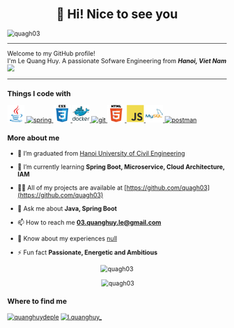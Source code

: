 <h1 align="center">👋 Hi! Nice to see you </h1>
<p align="left"> <img src="https://komarev.com/ghpvc/?username=quagh03&label=Profile%20views&color=0e75b6&style=flat" alt="quagh03" /> </p>

<hr>

<p>Welcome to my GitHub profile! </br> I'm Le Quang Huy. A passionate Sofware Engineering from <b><i>Hanoi, Viet Nam</i></b> <img height="50" src="https://upload.wikimedia.org/wikipedia/commons/0/07/Flag_of_Vietnam-Animated.gif"></p>

<hr>

<h3>Things I code with</h3>
<p align="left"> 
    <a href="https://www.java.com" target="_blank" rel="noreferrer"> 
        <img src="https://raw.githubusercontent.com/devicons/devicon/master/icons/java/java-original.svg" alt="java" width="40" height="40"/> 
    </a> 
    <a href="https://spring.io/" target="_blank" rel="noreferrer">
        <img src="https://www.vectorlogo.zone/logos/springio/springio-icon.svg" alt="spring" width="40" height="40"/>
    </a>
    <a href="https://www.w3schools.com/css/" target="_blank" rel="noreferrer"> 
        <img src="https://raw.githubusercontent.com/devicons/devicon/master/icons/css3/css3-original-wordmark.svg" alt="css3" width="40" height="40"/> 
    </a> 
    <a href="https://www.docker.com/" target="_blank" rel="noreferrer"> 
        <img src="https://raw.githubusercontent.com/devicons/devicon/master/icons/docker/docker-original-wordmark.svg" alt="docker" width="40" height="40"/> 
    </a> 
    <a href="https://git-scm.com/" target="_blank" rel="noreferrer"> 
        <img src="https://www.vectorlogo.zone/logos/git-scm/git-scm-icon.svg" alt="git" width="40" height="40"/> 
        </a> 
    <a href="https://www.w3.org/html/" target="_blank" rel="noreferrer"> 
        <img src="https://raw.githubusercontent.com/devicons/devicon/master/icons/html5/html5-original-wordmark.svg" alt="html5" width="40" height="40"/> 
    </a>
    <a href="https://developer.mozilla.org/en-US/docs/Web/JavaScript" target="_blank" rel="noreferrer"> 
        <img src="https://raw.githubusercontent.com/devicons/devicon/master/icons/javascript/javascript-original.svg" alt="javascript" width="40" height="40"/> 
    </a> 
    <a href="https://www.mysql.com/" target="_blank" rel="noreferrer"> 
        <img src="https://raw.githubusercontent.com/devicons/devicon/master/icons/mysql/mysql-original-wordmark.svg" alt="mysql" width="40" height="40"/> 
    </a> 
    <a href="https://postman.com" target="_blank" rel="noreferrer"> 
        <img src="https://www.vectorlogo.zone/logos/getpostman/getpostman-icon.svg" alt="postman" width="40" height="40"/> 
    </a>
</p>

<h3>More about me</h3>

- 🔭 I’m graduated from [Hanoi University of Civil Engineering](https://en.huce.edu.vn/)

- 🌱 I’m currently learning **Spring Boot, Microservice, Cloud Architecture, IAM**

- 👨‍💻 All of my projects are available at [https://github.com/quagh03](https://github.com/quagh03)

- 💬 Ask me about **Java, Spring Boot**

- 📫 How to reach me **03.quanghuy.le@gmail.com**

- 📄 Know about my experiences [null](null)

- ⚡ Fun fact **Passionate, Energetic and Ambitious**

<p align="center"><img align="center" src="https://github-readme-stats.vercel.app/api/top-langs?username=quagh03&theme=transparent&show_icons=true&locale=en&layout=compact" alt="quagh03" /></p>
<p align="center">&nbsp;<img align="center" src="https://github-readme-stats.vercel.app/api?username=quagh03&theme=transparent&show_icons=true&locale=en" alt="quagh03" /></p>

<h3>Where to find me</h3>
<p align="left">
<a href="https://fb.com/quanghuydeple" target="blank"><img align="center" src="https://raw.githubusercontent.com/rahuldkjain/github-profile-readme-generator/master/src/images/icons/Social/facebook.svg" alt="quanghuydeple" height="30" width="40" /></a>
<a href="https://instagram.com/l.quanghuy_" target="blank"><img align="center" src="https://raw.githubusercontent.com/rahuldkjain/github-profile-readme-generator/master/src/images/icons/Social/instagram.svg" alt="l.quanghuy_" height="30" width="40" /></a>
</p>

